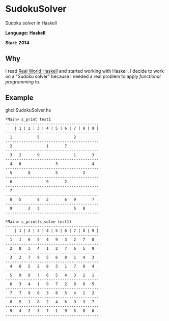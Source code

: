 # SudokuSolver
Sudoku solver in Haskell

**Language: Haskell**

**Start: 2014**

## Why
I read [Real World Haskell](https://en.wikipedia.org/wiki/Real_World_Haskell) and started working with Haskell. I decide to work on a "Sudoku solver" because I needed a real problem to apply _functional programming_ to.

## Example

ghci SudokuSolver.hs

```
*Main> s_print test1
-----------------------------------------
    | 1 | 2 | 3 | 4 | 5 | 6 | 7 | 8 | 9 |
-----------------------------------------
  1           5               2
-----------------------------------------
  2               1       7
-----------------------------------------
  3   2       9               1       3
-----------------------------------------
  4   6               3               4
-----------------------------------------
  5       8           5           2
-----------------------------------------
  6               9       2
-----------------------------------------
  7
-----------------------------------------
  8   5       8   2       6   9       7
-----------------------------------------
  9       2   3               5   8
-----------------------------------------
```

```
*Main> s_print(s_solve test1)
-----------------------------------------
    | 1 | 2 | 3 | 4 | 5 | 6 | 7 | 8 | 9 |
-----------------------------------------
  1   1   6   5   4   9   3   2   7   8
-----------------------------------------
  2   8   3   4   1   2   7   6   5   9
-----------------------------------------
  3   2   7   9   5   6   8   1   4   3
-----------------------------------------
  4   6   5   2   8   3   1   7   9   4
-----------------------------------------
  5   9   8   7   6   5   4   3   2   1
-----------------------------------------
  6   3   4   1   9   7   2   8   6   5
-----------------------------------------
  7   7   9   6   3   8   5   4   1   2
-----------------------------------------
  8   5   1   8   2   4   6   9   3   7
-----------------------------------------
  9   4   2   3   7   1   9   5   8   6
-----------------------------------------
```